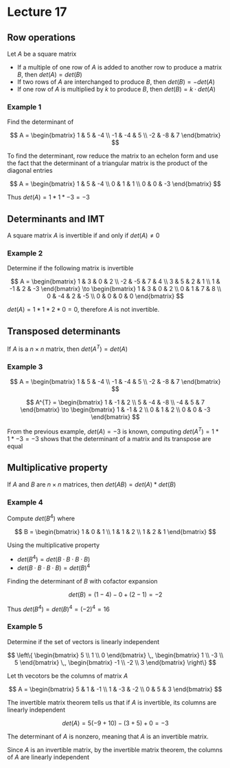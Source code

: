 # Lecture 17

## Row operations

Let $A$ be a square matrix

- If a multiple of one row of $A$ is added to another row to produce a matrix $B$, then $det(A) = det(B)$
- If two rows of $A$ are interchanged to produce $B$, then $det(B) = -det(A)$
- If one row of $A$ is multiplied by $k$ to produce $B$, then $det(B) = k \cdot det(A)$

### Example 1

Find the determinant of 

$$
	A = \begin{bmatrix}
		1 & 5 & -4 \\
		-1 & -4 & 5 \\
		-2 & -8 & 7
	\end{bmatrix}
$$

To find the determinant, row reduce the matrix to an echelon form and use the fact that the determinant of a triangular matrix is the product of the diagonal entries

$$
	A = \begin{bmatrix}
		1 & 5 & -4 \\
		0 & 1 & 1 \\
		0 & 0 & -3
	\end{bmatrix}
$$

Thus $det(A) = 1 * 1 * -3 = -3$

## Determinants and IMT

A square matrix $A$ is invertible if and only if $det(A) \ne 0$

### Example 2

Determine if the following matrix is invertible

$$
	A = \begin{bmatrix}
		1 & 3 & 0 & 2 \\
		-2 & -5 & 7 & 4 \\
		3 & 5 & 2 & 1 \\
		1 & -1 & 2 & -3
	\end{bmatrix} 
	\to
	\begin{bmatrix}
		1 & 3 & 0 & 2 \\
		0 & 1 & 7 & 8 \\
		0 & -4 & 2 & -5 \\
		0 & 0 & 0 & 0
	\end{bmatrix}
$$

$det(A) = 1 * 1 * 2 * 0 = 0$, therefore $A$ is not invertible.

## Transposed determinants

If $A$ is a $n \times n$ matrix, then $det(A^{T}) = det(A)$

### Example 3

$$
	A = \begin{bmatrix}
		1 & 5 & -4 \\
		-1 & -4 & 5 \\
		-2 & -8 & 7
	\end{bmatrix}
$$

$$
	A^{T} = \begin{bmatrix}
		1 & -1 & 2 \\
		5 & -4 & -8 \\
		-4 & 5 & 7
	\end{bmatrix}
	\to
	\begin{bmatrix}
		1 & -1 & 2 \\
		0 & 1 & 2 \\
		0 & 0 & -3
	\end{bmatrix}
$$

From the previous example, $det(A) = -3$ is known, computing $det(A^{T}) = 1 * 1 * -3 = -3$ shows that the determinant of a matrix and its transpose are equal

## Multiplicative property

If $A$ and $B$ are $n \times n$ matrices, then $det(AB) = det(A) * det(B)$

### Example 4

Compute $det(B^{4})$ where 

$$
	B = \begin{bmatrix}
		1 & 0 & 1 \\
		1 & 1 & 2 \\
		1 & 2 & 1
	\end{bmatrix}
$$

Using the multiplicative property

- $det(B^{4}) = det(B \cdot B \cdot B \cdot B)$
- $det(B \cdot B \cdot B \cdot B) = det(B)^{4}$

Finding the determinant of $B$ with cofactor expansion

$$
	det(B) = (1 - 4) - 0 + (2 - 1) = -2
$$

Thus $det(B^{4}) = det(B)^{4} = (-2)^{4} = 16$

### Example 5

Determine if the set of vectors is linearly independent

$$
	\left\{ 
	\begin{bmatrix} 
		5 \\ 1 \\ 0
	\end{bmatrix} \,,
	\begin{bmatrix}
		1 \\ -3 \\ 5
	\end{bmatrix} \,,
	\begin{bmatrix}
		-1 \\ -2 \\ 3
	\end{bmatrix}
	\right\}
$$

Let th vecotors be the columns of matrix $A$

$$
	A = \begin{bmatrix}
		5 & 1 & -1 \\
		1 & -3 & -2 \\
		0 & 5 & 3
	\end{bmatrix}
$$

The invertible matrix theorem tells us that if $A$ is invertible, its columns are linearly independent

$$
	det(A) = 5(-9 + 10) - (3 + 5) + 0 = -3
$$

The determinant of $A$ is nonzero, meaning that $A$ is an invertible matrix.

Since $A$ is an invertible matrix, by the invertible matrix theorem, the columns of $A$ are linearly independent